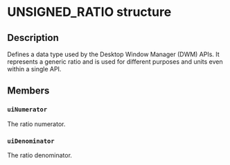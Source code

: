 # UNSIGNED_RATIO structure

## Description

Defines a data type used by the Desktop Window Manager (DWM) APIs. It represents a generic ratio and is used for different purposes and units even within a single API.

## Members

### `uiNumerator`

The ratio numerator.

### `uiDenominator`

The ratio denominator.